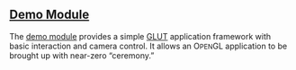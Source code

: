 ## [Demo Module][demo]

The [demo module][demo] provides a simple [GLUT][] application framework with basic interaction and camera control. It allows an O<small>PEN</small>GL application to be brought up with near-zero &ldquo;ceremony.&rdquo;

[demo]: util3d/demo.html
[glut]: http://www.opengl.org/resources/libraries/glut/
